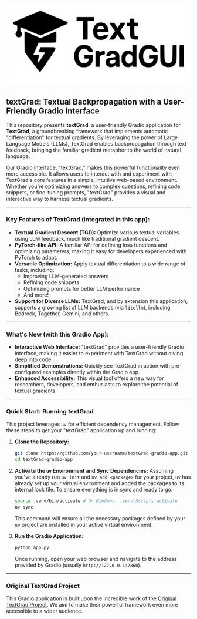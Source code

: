 ![Alt text](logo_txtGrad.svg)

## textGrad: Textual Backpropagation with a User-Friendly Gradio Interface

This repository presents **textGrad**, a user-friendly Gradio application for **TextGrad**, a groundbreaking framework that implements automatic "differentiation" for textual gradients. By leveraging the power of Large Language Models (LLMs), TextGrad enables backpropagation through text feedback, bringing the familiar gradient metaphor to the world of natural language.

Our Gradio interface, "textGrad," makes this powerful functionality even more accessible. It allows users to interact with and experiment with TextGrad's core features in a simple, intuitive web-based environment. Whether you're optimizing answers to complex questions, refining code snippets, or fine-tuning prompts, "textGrad" provides a visual and interactive way to harness textual gradients.

-----

### Key Features of TextGrad (integrated in this app):

  * **Textual Gradient Descent (TGD):** Optimize various textual variables using LLM feedback, much like traditional gradient descent.
  * **PyTorch-like API:** A familiar API for defining loss functions and optimizing parameters, making it easy for developers experienced with PyTorch to adapt.
  * **Versatile Optimization:** Apply textual differentiation to a wide range of tasks, including:
      * Improving LLM-generated answers
      * Refining code snippets
      * Optimizing prompts for better LLM performance
      * And more\!
  * **Support for Diverse LLMs:** TextGrad, and by extension this application, supports a growing list of LLM backends (via `litellm`), including Bedrock, Together, Gemini, and others.

-----

### What's New (with this Gradio App):

  * **Interactive Web Interface:** "textGrad" provides a user-friendly Gradio interface, making it easier to experiment with TextGrad without diving deep into code.
  * **Simplified Demonstrations:** Quickly see TextGrad in action with pre-configured examples directly within the Gradio app.
  * **Enhanced Accessibility:** This visual tool offers a new way for researchers, developers, and enthusiasts to explore the potential of textual gradients.

-----

### Quick Start: Running textGrad

This project leverages `uv` for efficient dependency management. Follow these steps to get your "textGrad" application up and running:

1.  **Clone the Repository:**

    ```bash
    git clone https://github.com/your-username/textGrad-gradio-app.git # Replace with your actual repo URL
    cd textGrad-gradio-app
    ```

2.  **Activate the `uv` Environment and Sync Dependencies:**
    Assuming you've already run `uv init` and `uv add <package>` for your project, `uv` has already set up your virtual environment and added the packages to its internal lock file. To ensure everything is in sync and ready to go:

    ```bash
    source .venv/bin/activate # On Windows: .venv\Scripts\activate
    uv sync
    ```

    This command will ensure all the necessary packages defined by your `uv` project are installed in your active virtual environment.

3.  **Run the Gradio Application:**

    ```bash
    python app.py
    ```

    Once running, open your web browser and navigate to the address provided by Gradio (usually `http://127.0.0.1:7860`).

-----

### Original TextGrad Project

This Gradio application is built upon the incredible work of the [Original TextGrad Project](https://github.com/zou-group/textgrad). We aim to make their powerful framework even more accessible to a wider audience.